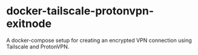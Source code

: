 # docker-tailscale-protonvpn-exitnode
A docker-compose setup for creating an encrypted VPN connection using Tailscale and ProtonVPN.
